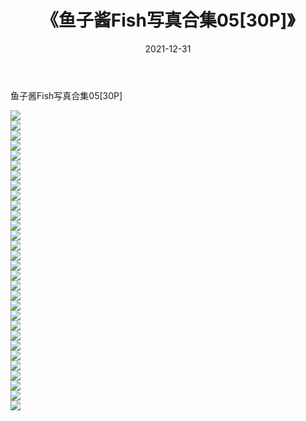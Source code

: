 ﻿---
layout: post
title:  《鱼子酱Fish写真合集05[30P]》
date:   2021-12-31
img: http://pic.660000.xyz/1:/性感/2021/鱼子酱Fish写真合集05[30P]/000.jpg
categories: [美女, 清纯, 唯美]
---

鱼子酱Fish写真合集05[30P]

  ![](http://pic.660000.xyz/1:/性感/2021/鱼子酱Fish写真合集05[30P]/001.jpg) <br> ![](http://pic.660000.xyz/1:/性感/2021/鱼子酱Fish写真合集05[30P]/002.jpg) <br> ![](http://pic.660000.xyz/1:/性感/2021/鱼子酱Fish写真合集05[30P]/003.jpg) <br> ![](http://pic.660000.xyz/1:/性感/2021/鱼子酱Fish写真合集05[30P]/004.jpg) <br> ![](http://pic.660000.xyz/1:/性感/2021/鱼子酱Fish写真合集05[30P]/005.jpg) <br> ![](http://pic.660000.xyz/1:/性感/2021/鱼子酱Fish写真合集05[30P]/006.jpg) <br> ![](http://pic.660000.xyz/1:/性感/2021/鱼子酱Fish写真合集05[30P]/007.jpg) <br> ![](http://pic.660000.xyz/1:/性感/2021/鱼子酱Fish写真合集05[30P]/008.jpg) <br> ![](http://pic.660000.xyz/1:/性感/2021/鱼子酱Fish写真合集05[30P]/009.jpg) <br> ![](http://pic.660000.xyz/1:/性感/2021/鱼子酱Fish写真合集05[30P]/010.jpg) <br> ![](http://pic.660000.xyz/1:/性感/2021/鱼子酱Fish写真合集05[30P]/011.jpg) <br> ![](http://pic.660000.xyz/1:/性感/2021/鱼子酱Fish写真合集05[30P]/012.jpg) <br> ![](http://pic.660000.xyz/1:/性感/2021/鱼子酱Fish写真合集05[30P]/013.jpg) <br> ![](http://pic.660000.xyz/1:/性感/2021/鱼子酱Fish写真合集05[30P]/014.jpg) <br> ![](http://pic.660000.xyz/1:/性感/2021/鱼子酱Fish写真合集05[30P]/015.jpg) <br> ![](http://pic.660000.xyz/1:/性感/2021/鱼子酱Fish写真合集05[30P]/016.jpg) <br> ![](http://pic.660000.xyz/1:/性感/2021/鱼子酱Fish写真合集05[30P]/017.jpg) <br> ![](http://pic.660000.xyz/1:/性感/2021/鱼子酱Fish写真合集05[30P]/018.jpg) <br> ![](http://pic.660000.xyz/1:/性感/2021/鱼子酱Fish写真合集05[30P]/019.jpg) <br> ![](http://pic.660000.xyz/1:/性感/2021/鱼子酱Fish写真合集05[30P]/020.jpg) <br> ![](http://pic.660000.xyz/1:/性感/2021/鱼子酱Fish写真合集05[30P]/021.jpg) <br> ![](http://pic.660000.xyz/1:/性感/2021/鱼子酱Fish写真合集05[30P]/022.jpg) <br> ![](http://pic.660000.xyz/1:/性感/2021/鱼子酱Fish写真合集05[30P]/023.jpg) <br> ![](http://pic.660000.xyz/1:/性感/2021/鱼子酱Fish写真合集05[30P]/024.jpg) <br> ![](http://pic.660000.xyz/1:/性感/2021/鱼子酱Fish写真合集05[30P]/025.jpg) <br> ![](http://pic.660000.xyz/1:/性感/2021/鱼子酱Fish写真合集05[30P]/026.jpg) <br> ![](http://pic.660000.xyz/1:/性感/2021/鱼子酱Fish写真合集05[30P]/027.jpg) <br> ![](http://pic.660000.xyz/1:/性感/2021/鱼子酱Fish写真合集05[30P]/028.jpg) <br> ![](http://pic.660000.xyz/1:/性感/2021/鱼子酱Fish写真合集05[30P]/029.jpg) <br> ![](http://pic.660000.xyz/1:/性感/2021/鱼子酱Fish写真合集05[30P]/030.jpg) <br>